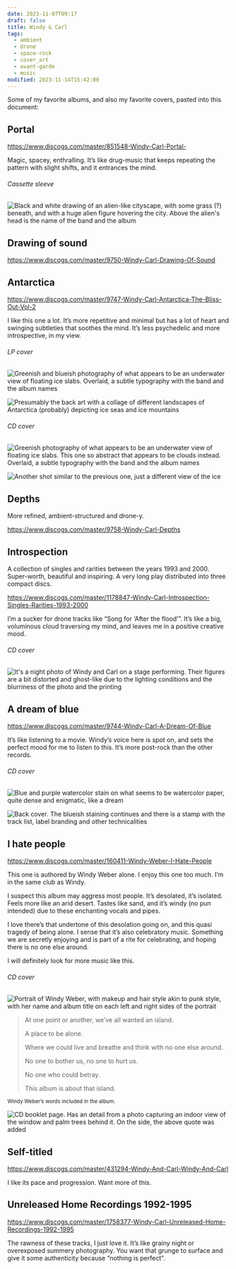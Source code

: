 ```yaml
---
date: 2023-11-07T09:17
draft: false
title: Windy & Carl
tags:
  - ambient
  - drone
  - space-rock
  - cover_art
  - avant-garde
  - music
modified: 2023-11-14T15:42:00
---
```

Some of my favorite albums, and also my favorite covers, pasted into this document:

## Portal

https://www.discogs.com/master/851548-Windy-Carl-Portal-

Magic, spacey, enthralling. It’s like drug-music that keeps repeating the pattern with slight shifts, and it entrances the mind.

###### Cassette sleeve

![Black and white drawing of an alien-like cityscape, with some grass (?) beneath, and  with a huge alien figure hovering the city. Above the alien's head is the name of the band and the album](../attachment/image/windy_and_carl-1699348737359.jpeg)

## Drawing of sound

https://www.discogs.com/master/9750-Windy-Carl-Drawing-Of-Sound

## Antarctica

https://www.discogs.com/master/9747-Windy-Carl-Antarctica-The-Bliss-Out-Vol-2

I like this one a lot. It’s more repetitive and minimal but has a lot of heart and swinging subtleties that soothes the mind. It’s less psychedelic and more introspective, in my view.

###### LP cover

![Greenish and blueish photography of what appears to be an underwater view of floating ice slabs. Overlaid, a subtle typography with the band and the album names](../attachment/image/windy_and_carl-1699376241744.jpeg)

![Presumably the back art with a collage of different landscapes of Antarctica (probably) depicting ice seas and ice mountains](../attachment/image/windy_and_carl-1699376629806.jpeg)

###### CD cover

![Greenish photography of what appears to be an underwater view of floating ice slabs. This one so abstract that appears to be clouds instead. Overlaid, a subtle typography with the band and the album names](../attachment/image/windy_and_carl-1699376118898.jpeg)

![Another shot similar to the previous one, just a different view of the ice](../attachment/image/windy_and_carl-1699376569933.jpeg)

## Depths

More refined, ambient-structured and drone-y.

https://www.discogs.com/master/9758-Windy-Carl-Depths

## Introspection

A collection of singles and rarities between the years 1993 and 2000. Super-worth, beautiful and inspiring. A very long play distributed into three compact discs.

https://www.discogs.com/master/1178847-Windy-Carl-Introspection-Singles-Rarities-1993-2000

I’m a sucker for drone tracks like “Song for ‘After the flood’”. It’s like a big, voluminous cloud traversing my mind, and leaves me in a positive creative mood.

###### CD cover

![It's a night photo of Windy and Carl on a stage performing. Their figures are a bit distorted and ghost-like due to the lighting conditions and the blurriness of the photo and the printing](../attachment/image/windy_and_carl-1699607248907.jpeg)

## A dream of blue

https://www.discogs.com/master/9744-Windy-Carl-A-Dream-Of-Blue

It’s like listening to a movie. Windy’s voice here is spot on, and sets the perfect mood for me to listen to this. It’s more post-rock than the other records.

###### CD cover

![Blue and purple watercolor stain on what seems to be watercolor paper, quite dense and enigmatic, like a dream](../attachment/image/windy_and_carl-1699625280225.jpeg)

![Back cover. The blueish staining continues and there is a stamp with the track list, label branding and other technicalities](../attachment/image/windy_and_carl-1699625339798.jpeg)

## I hate people

https://www.discogs.com/master/160411-Windy-Weber-I-Hate-People

This one is authored by Windy Weber alone. I enjoy this one too much. I’m in the same club as Windy.

I suspect this album may aggress most people. It’s desolated, it’s isolated. Feels more like an arid desert. Tastes like sand, and it’s windy (no pun intended) due to these enchanting vocals and pipes.

I love there’s that undertone of this desolation going on, and this quasi tragedy of being alone. I sense that it’s also celebratory music. Something we are secretly enjoying and is part of a rite for celebrating, and hoping there is no one else around.

I will definitely look for more music like this.

###### CD cover

![Portrait of Windy Weber, with makeup and hair style akin to punk style, with her name and album title on each left and right sides of the portrait](../attachment/image/windy_and_carl-1699891499695.jpeg)

> At one point or another, we’ve all wanted an island.
> 
> A place to be alone.
> 
> Where we could live and breathe and think with no one else around.
> 
> No one to bother us, no one to hurt us.
> 
> No one who could betray.
> 
> This album is about that island.

<small>Windy Weber’s words included in the album.</small>

![CD booklet page. Has an detail from a photo capturing an indoor view of the window and palm trees behind it. On the side, the above quote was added](../attachment/image/windy_and_carl-1699891589492.jpeg)

## Self-titled

https://www.discogs.com/master/431294-Windy-And-Carl-Windy-And-Carl

I like its pace and progression. Want more of this.

## Unreleased Home Recordings 1992-1995

https://www.discogs.com/master/1758377-Windy-Carl-Unreleased-Home-Recordings-1992-1995

The rawness of these tracks, I just love it. It’s like grainy night or overexposed summery photography. You want that grunge to surface and give it some authenticity because “nothing is perfect”.
